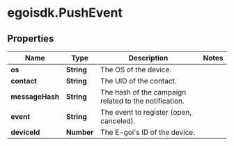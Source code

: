 # egoisdk.PushEvent

## Properties

Name | Type | Description | Notes
------------ | ------------- | ------------- | -------------
**os** | **String** | The OS of the device. | 
**contact** | **String** | The UID of the contact. | 
**messageHash** | **String** | The hash of the campaign related to the notification. | 
**event** | **String** | The event to register (open, canceled). | 
**deviceId** | **Number** | The E-goi&#39;s ID of the device. | 


